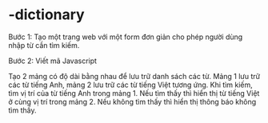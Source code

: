 # -dictionary
Bước 1: Tạo một trang web với một form đơn giản cho phép người dùng nhập từ cần tìm kiếm.

Bước 2: Viết mã Javascript

Tạo 2 mảng có độ dài bằng nhau để lưu trữ danh sách các từ. Mảng 1 lưu trữ các từ tiếng Anh, mảng 2 lưu trữ các từ tiếng Việt tương ứng.
Khi tìm kiếm, tìm vị trí của từ tiếng Anh trong mảng 1. Nếu tìm thấy thì hiển thị từ tiếng Việt ở cùng vị trí trong mảng 2.
Nếu không tìm thấy thì hiển thị thông báo không tìm thấy.
